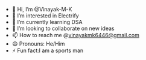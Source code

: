 - 👋 Hi, I’m @Vinayak-M-K
- 👀 I’m interested in Electrify
- 🌱 I’m currently learning DSA
- 💞️ I’m looking to collaborate on new ideas
- 📫 How to reach me @vinayakmk6446@gmail.com
- 😄 Pronouns: He/Him
- ⚡ Fun fact:I am a sports man

<!---
Vinayak-M-K/Vinayak-M-K is a ✨ special ✨ repository because its `README.md` (this file) appears on your GitHub profile.
You can click the Preview link to take a look at your changes.
--->
